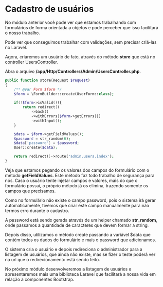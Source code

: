 # Cadastro de usuários

No módulo anterior você pode ver que estamos trabalhando com formulários de forma orientada a objetos e pode perceber que isso facilitará o nosso trabalho.

Pode ver que conseguimos trabalhar com validações, sem precisar criá-las no Laravel.

Agora, criaremos um usuário de fato, através do método **store** que está no controller UsersController.

Abra o arquivo **/app/Http/Controllers/Admin/UsersController.php**.

```php
public function store(Request $request)
{
    /** @var Form $form */
    $form = \FormBuilder::create(UserForm::class);

    if(!$form->isValid()){
        return redirect()
            ->back()
            ->withErrors($form->getErrors())
            ->withInput();
    }

    $data = $form->getFieldValues();
    $password = str_random(6);
    $data['password'] = $password;
    User::create($data);

    return redirect()->route('admin.users.index');
}
```

Veja que estamos pegando os valores dos campos do formulário com o método **getFieldValues**. Este método faz todo trabalho de segurança para nós. Caso o usuário tente injetar campos e valores, mais do que o formulário possui, o próprio método já os elimina, trazendo somente os campos que precisamos.

Como no formulário não existe o campo password, pois o sistema irá gerar automaticamente, tivemos que criar este campo manualmente para não termos erro durante o cadastro.

A password está sendo gerada através de um helper chamado **str_random**, onde passamos a quantidade de caracteres que devem formar a string.

Depois disso, utilizamos o método create passando a variável $data que contém todos os dados do formulário e mais o password que adicionamos.

O sistema cria o usuário e depois redireciona o administrador para a listagem de usuários, que ainda não existe, mas se fizer o teste poderá ver na url que o redirecionamento está sendo feito.

No próximo módulo desenvolveremos a listagem de usuários e apresentaremos mais uma biblioteca Laravel que facilitará a nossa vida em relação a componentes Bootstrap.